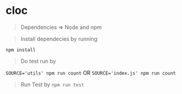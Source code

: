# cloc

> Dependencies => Node and npm

> Install dependecies by running

`npm install`

> Do test run by

`SOURCE='utils' npm run count` OR
`SOURCE='index.js' npm run count`

> Run Test by
`npm run test`
